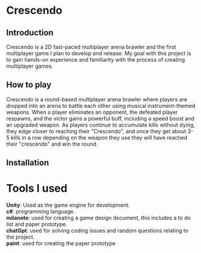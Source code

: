 # Crescendo
## Introduction
Crescendo is a 2D fast-paced multiplayer arena brawler and the first multiplayer game I plan to develop and release. My goal with this project is to gain hands-on experience and familiarity with the process of creating multiplayer games.
## How to play
Crescendo is a round-based multiplayer arena brawler where players are dropped into an arena to battle each other using musical instrument-themed weapons. When a player eliminates an opponent, the defeated player respawns, and the victor gains a powerful buff, including a speed boost and an upgraded weapon. As players continue to accumulate kills without dying, they edge closer to reaching their "Crescendo", and once they get about 3-5 kills in a row depending on the weapon they use they will have reached their "crescendo" and win the round.
## Installation
# Tools I used
 **Unity**: Used as the game engine for development.  
 **c#**: programming language.  
 **milanote**: used for creating a game design document, this includes a to do list and paper prototype.  
 **chatGpt**: used for solving coding issues and random questions relating to the project.  
  **paint**: used for creating the paper prototype
